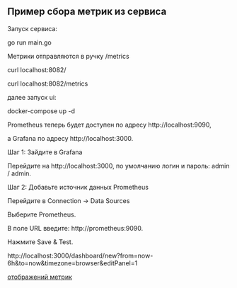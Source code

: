 ## Пример сбора метрик из сервиса
Запуск сервиса:

go run main.go


Метрики отправляются в ручку /metrics

curl localhost:8082/

curl localhost:8082/metrics

далее запуск ui:

docker-compose up -d


Prometheus теперь будет доступен по адресу http://localhost:9090,

а Grafana по адресу http://localhost:3000.

Шаг 1: Зайдите в Grafana

Перейдите на http://localhost:3000, по умолчанию логин и пароль: admin / admin.


Шаг 2: Добавьте источник данных Prometheus

Перейдите в Connection -> Data Sources

Выберите Prometheus.

В поле URL введите: http://prometheus:9090.

Нажмите Save & Test.


http://localhost:3000/dashboard/new?from=now-6h&to=now&timezone=browser&editPanel=1

[отображений метрик](grafana_example.png)